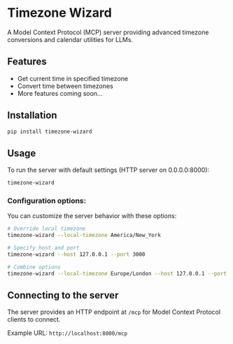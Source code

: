 # Timezone Wizard

A Model Context Protocol (MCP) server providing advanced timezone conversions and calendar utilities for LLMs.

## Features

- Get current time in specified timezone
- Convert time between timezones
- More features coming soon...

## Installation

```bash
pip install timezone-wizard
```

## Usage

To run the server with default settings (HTTP server on 0.0.0.0:8000):

```bash
timezone-wizard
```

### Configuration options:

You can customize the server behavior with these options:

```bash
# Override local timezone
timezone-wizard --local-timezone America/New_York

# Specify host and port
timezone-wizard --host 127.0.0.1 --port 3000

# Combine options
timezone-wizard --local-timezone Europe/London --host 127.0.0.1 --port 3000
```

## Connecting to the server

The server provides an HTTP endpoint at `/mcp` for Model Context Protocol clients to connect.

Example URL: `http://localhost:8000/mcp` 